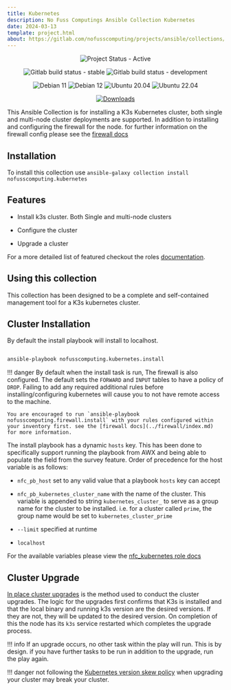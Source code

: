 ```yaml
---
title: Kubernetes
description: No Fuss Computings Ansible Collection Kubernetes
date: 2024-03-13
template: project.html
about: https://gitlab.com/nofusscomputing/projects/ansible/collections/kubernetes
---
```


<span style="text-align: center;">

![Project Status - Active](https://img.shields.io/badge/Project%20Status-Active-green?logo=gitlab&style=plastic)


![Gitlab build status - stable](https://img.shields.io/badge/dynamic/json?color=ff782e&label=Build&query=0.status&url=https%3A%2F%2Fgitlab.com%2Fapi%2Fv4%2Fprojects%2F51640029%2Fpipelines%3Fref%3Dmaster&logo=gitlab&style=plastic) ![Gitlab build status - development](https://img.shields.io/badge/dynamic/json?color=ff782e&label=Build&query=0.status&url=https%3A%2F%2Fgitlab.com%2Fapi%2Fv4%2Fprojects%2F51640029%2Fpipelines%3Fref%3Ddevelopment&logo=gitlab&style=plastic)

![Debian 11](https://img.shields.io/badge/dynamic/json?url=https%3A%2F%2Fgitlab.com%2Fnofusscomputing%2Fprojects%2Fansible%2Fcollections%2Fkubernetes%2F-%2Fjobs%2Fartifacts%2Fmaster%2Fbrowse%2Ftest_results.json?job%2Btest_results&query=%24%5B'debian-11'%5D&style=plastic&logo=debian&logoColor=a80030&label=Debian%2011&color=a80030) ![Debian 12](https://img.shields.io/badge/dynamic/json?url=https%3A%2F%2Fgitlab.com%2Fnofusscomputing%2Fprojects%2Fansible%2Fcollections%2Fkubernetes%2F-%2Fjobs%2Fartifacts%2Fmaster%2Fbrowse%2Ftest_results.json?job%2Btest_results&query=%24%5B'debian-12'%5D&style=plastic&logo=debian&logoColor=a80030&label=Debian%2012&color=a80030) ![Ubuntu 20.04](https://img.shields.io/badge/dynamic/json?url=https%3A%2F%2Fgitlab.com%2Fnofusscomputing%2Fprojects%2Fansible%2Fcollections%2Fkubernetes%2F-%2Fjobs%2Fartifacts%2Fmaster%2Fbrowse%2Ftest_results.json?job%2Btest_results&query=%24%5B'ubuntu-20_04'%5D&style=plastic&logo=ubuntu&logoColor=dd4814&label=Ubuntu%2020&color=dd4814) ![Ubuntu 22.04](https://img.shields.io/badge/dynamic/json?url=https%3A%2F%2Fgitlab.com%2Fnofusscomputing%2Fprojects%2Fansible%2Fcollections%2Fkubernetes%2F-%2Fjobs%2Fartifacts%2Fmaster%2Fbrowse%2Ftest_results.json?job%2Btest_results&query=%24%5B'ubuntu-22_04'%5D&style=plastic&logo=ubuntu&logoColor=dd4814&label=Ubuntu%2022&color=dd4814)


[![Downloads](https://img.shields.io/badge/dynamic/json?url=https%3A%2F%2Fgalaxy.ansible.com%2Fapi%2Fv3%2Fplugin%2Fansible%2Fcontent%2Fpublished%2Fcollections%2Findex%2Fnofusscomputing%2Fkubernetes%2F&query=%24.download_count&style=plastic&logo=ansible&logoColor=white&label=Galaxy%20Downloads&labelColor=black&color=cyan)](https://galaxy.ansible.com/ui/repo/published/nofusscomputing/kubernetes/)


</span>

This Ansible Collection is for installing a K3s Kubernetes cluster, both single and multi-node cluster deployments are supported. In addition to installing and configuring the firewall for the node. for further information on the firewall config please see the [firewall docs](../firewall/index.md)


## Installation

To install this collection use `ansible-galaxy collection install nofusscomputing.kubernetes`


## Features

- Install k3s cluster. Both Single and multi-node clusters

- Configure the cluster

- Upgrade a cluster

For a more detailed list of featured checkout the roles [documentation](roles/nfc_kubernetes/index.md).


## Using this collection

This collection has been designed to be a complete and self-contained management tool for a K3s kubernetes cluster.

## Cluster Installation

By default the install playbook will install to localhost.

``` bash

ansible-playbook nofusscomputing.kubernetes.install

```

!!! danger
    By default when the install task is run, The firewall is also configured. The default sets the `FORWARD` and `INPUT` tables to have a policy of `DROP`. Failing to add any required additional rules before installing/configuring kubernetes will cause you to not have remote access to the machine. 
    
    You are encouraged to run `ansible-playbook nofusscomputing.firewall.install` with your rules configured within your inventory first. see the [firewall docs](../firewall/index.md) for more information.

The install playbook has a dynamic `hosts` key. This has been done to specifically support running the playbook from AWX and being able to populate the field from the survey feature. Order of precedence for the host variable is as follows:

- `nfc_pb_host` set to any valid value that a playbook `hosts` key can accept

- `nfc_pb_kubernetes_cluster_name` with the name of the cluster. This variable is appended to string `kubernetes_cluster_` to serve as a group name for the cluster to be installed. i.e. for a cluster called `prime`, the group name would be set to `kubernetes_cluster_prime`

- `--limit` specified at runtime

- `localhost`

For the available variables please view the [nfc_kubernetes role docs](roles/nfc_kubernetes/index.md#default-variables)


## Cluster Upgrade

[In place cluster upgrades](https://docs.k3s.io/upgrades/manual#upgrade-k3s-using-the-binary) is the method used to conduct the cluster upgrades. The logic for the upgrades first confirms that K3s is installed and that the local binary and running k3s version are the desired versions. If they are not, they will be updated to the desired version. On completion of this the node has its `k3s` service restarted which completes the upgrade process.

!!! info
    If an upgrade occurs, no other task within the play will run. This is by design. if you have further tasks to be run in addition to the upgrade, run the play again.

!!! danger
    not following the [Kubernetes version skew policy](https://kubernetes.io/releases/version-skew-policy/) when upgrading your cluster may break your cluster.
